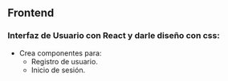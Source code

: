 ## Frontend

### Interfaz de Usuario con React y darle diseño con css:

- Crea componentes para:
  - Registro de usuario.
  - Inicio de sesión.
